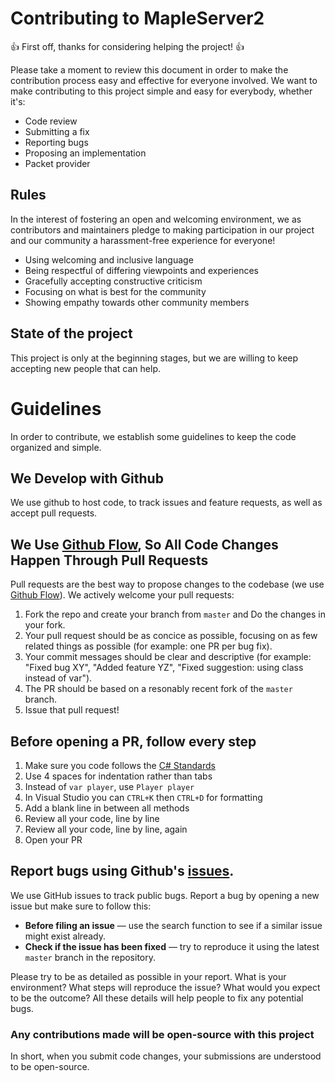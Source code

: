 # Contributing to MapleServer2
👍 First off, thanks for considering helping the project! 👍

Please take a moment to review this document in order to make the contribution process easy and effective for everyone involved.
We want to make contributing to this project simple and easy for everybody, whether it's:

- Code review
- Submitting a fix
- Reporting bugs
- Proposing an implementation
- Packet provider


## Rules
In the interest of fostering an open and welcoming environment, we as contributors and maintainers pledge to making participation 
in our project and our community a harassment-free experience for everyone!

- Using welcoming and inclusive language
- Being respectful of differing viewpoints and experiences
- Gracefully accepting constructive criticism
- Focusing on what is best for the community
- Showing empathy towards other community members


## State of the project
This project is only at the beginning stages, but we are willing to keep accepting new people that can help.


# Guidelines
In order to contribute, we establish some guidelines to keep the code organized and simple.


## We Develop with Github
We use github to host code, to track issues and feature requests, as well as accept pull requests.


## We Use [Github Flow](https://guides.github.com/introduction/flow/index.html), So All Code Changes Happen Through Pull Requests
Pull requests are the best way to propose changes to the codebase (we use [Github Flow](https://guides.github.com/introduction/flow/index.html)). 
We actively welcome your pull requests:
1. Fork the repo and create your branch from `master` and Do the changes in your fork.
2. Your pull request should be as concice as possible, focusing on as few related things as possible (for example: one PR per bug fix). 
3. Your commit messages should be clear and descriptive (for example: "Fixed bug XY", "Added feature YZ", "Fixed suggestion: using class instead of var").
4. The PR should be based on a resonably recent fork of the `master` branch.
5. Issue that pull request!


## Before opening a PR, follow every step
1. Make sure you code follows the [C# Standards](https://docs.microsoft.com/en-us/dotnet/csharp/programming-guide/inside-a-program/coding-conventions)
2. Use 4 spaces for indentation rather than tabs
3. Instead of `var player`, use `Player player`
4. In Visual Studio you can `CTRL+K` then `CTRL+D` for formatting
5. Add a blank line in between all methods
6. Review all your code, line by line
7. Review all your code, line by line, again
8. Open your PR

## Report bugs using Github's [issues](https://github.com/AlanMorel/MapleServer2/issues).
We use GitHub issues to track public bugs. 
Report a bug by opening a new issue but make sure to follow this:
- **Before filing an issue** &mdash; use the search function to see if a similar issue might exist already.
- **Check if the issue has been fixed** &mdash; try to reproduce it using the latest `master` branch in the repository.

Please try to be as detailed as possible in your report. What is your environment? What steps will reproduce the issue? 
What would you expect to be the outcome? All these details will help people to fix any potential bugs.


### Any contributions made will be open-source with this project
In short, when you submit code changes, your submissions are understood to be open-source.
